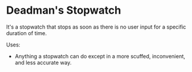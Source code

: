 # Deadman's Stopwatch
It's a stopwatch that stops as soon as there is no user input for a specific duration of time.

Uses:
- Anything a stopwatch can do except in a more scuffed, inconvenient, and less accurate way.